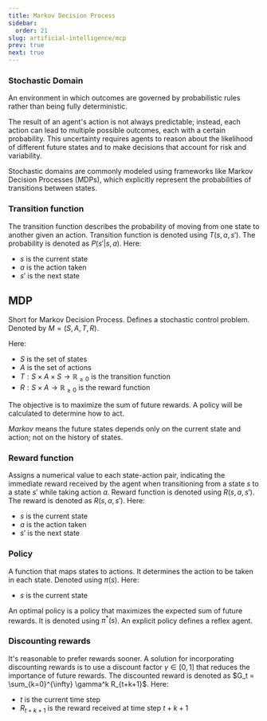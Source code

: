 ```yaml
---
title: Markov Decision Process
sidebar:
  order: 21
slug: artificial-intelligence/mcp
prev: true
next: true
---
```


### Stochastic Domain

An environment in which outcomes are governed by probabilistic rules rather than being fully deterministic.

The result of an agent's action is not always predictable; instead, each action can lead to multiple possible outcomes, each with a certain probability. This uncertainty requires agents to reason about the likelihood of different future states and to make decisions that account for risk and variability.

Stochastic domains are commonly modeled using frameworks like Markov Decision Processes (MDPs), which explicitly represent the probabilities of transitions between states.

### Transition function

The transition function describes the probability of moving from one state to another given an action. Transition function is denoted using $T(s,a,s')$. The probability is denoted as $P(s'|s,a)$. Here:
- $s$ is the current state
- $a$ is the action taken
- $s'$ is the next state

## MDP

Short for Markov Decision Process. Defines a stochastic control problem. Denoted by $M=(S,A,T,R)$.

Here:
- $S$ is the set of states
- $A$ is the set of actions
- $T: S \times A \times S \rightarrow \mathbb{R}_{\ge 0}$ is the transition function
- $R: S \times A \rightarrow \mathbb{R}_{\ge 0}$ is the reward function

The objective is to maximize the sum of future rewards. A policy will be calculated to determine how to act.

_Markov_ means the future states depends only on the current state and action; not on the history of states.

### Reward function

Assigns a numerical value to each state-action pair, indicating the immediate reward received by the agent when transitioning from a state $s$ to a state $s'$ while taking action $a$. Reward function is denoted using $R(s,a,s')$. The reward is denoted as $R(s,a,s')$. Here:
- $s$ is the current state
- $a$ is the action taken
- $s'$ is the next state

### Policy

A function that maps states to actions. It determines the action to be taken in each state. Denoted using $\pi(s)$. Here:
- $s$ is the current state

An optimal policy is a policy that maximizes the expected sum of future rewards. It is denoted using $\pi^*(s)$. An explicit policy defines a reflex agent.

### Discounting rewards

It's reasonable to prefer rewards sooner. A solution for incorporating discounting rewards is to use a discount factor $\gamma \in [0,1]$ that reduces the importance of future rewards. The discounted reward is denoted as $G_t = \sum_{k=0}^{\infty} \gamma^k R_{t+k+1}$. Here:
- $t$ is the current time step
- $R_{t+k+1}$ is the reward received at time step $t+k+1$
